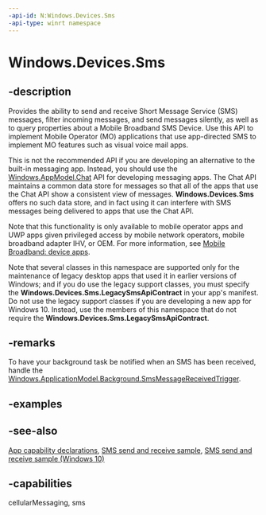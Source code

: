 ```yaml
---
-api-id: N:Windows.Devices.Sms
-api-type: winrt namespace
---
```


# Windows.Devices.Sms

## -description

Provides the ability to send and receive Short Message Service (SMS) messages, filter incoming messages, and send messages silently, as well as to query properties about a Mobile Broadband SMS Device. Use this API to implement Mobile Operator (MO) applications that use app-directed SMS to implement MO features such as visual voice mail apps.

This is not the recommended API if you are developing an alternative to the built-in messaging app. Instead, you should use the [Windows.AppModel.Chat](../windows.applicationmodel.chat/windows_applicationmodel_chat.md) API for developing messaging apps. The Chat API maintains a common data store for messages so that all of the apps that use the Chat API show a consistent view of messages. **Windows.Devices.Sms** offers no such data store, and in fact using it can interfere with SMS messages being delivered to apps that use the Chat API.

Note that this functionality is only available to mobile operator apps and UWP apps given privileged access by mobile network operators, mobile broadband adapter IHV, or OEM. For more information, see [Mobile Broadband:  device apps](https://docs.microsoft.com/windows-hardware/drivers/mobilebroadband/index).

Note that several classes in this namespace are supported only for the maintenance of legacy desktop apps that used it in earlier versions of Windows; and if you do use the legacy support classes, you must specify the **Windows.Devices.Sms.LegacySmsApiContract** in your app's manifest. Do not use the legacy support classes if you are developing a new app for Windows 10. Instead, use the members of this namespace that do not require the **Windows.Devices.Sms.LegacySmsApiContract**.

## -remarks

To have your background task be notified when an SMS has been received, handle the [Windows.ApplicationModel.Background.SmsMessageReceivedTrigger](../windows.applicationmodel.background/smsmessagereceivedtrigger.md).

## -examples

## -see-also

[App capability declarations](https://docs.microsoft.com/windows/uwp/packaging/app-capability-declarations), [SMS send and receive sample](https://github.com/Microsoft/Windows-universal-samples/tree/master/Samples/SmsSendAndReceive), [SMS send and receive sample (Windows 10)](https://github.com/Microsoft/Windows-universal-samples/tree/master/Samples/SmsSendAndReceive)

## -capabilities

cellularMessaging, sms
